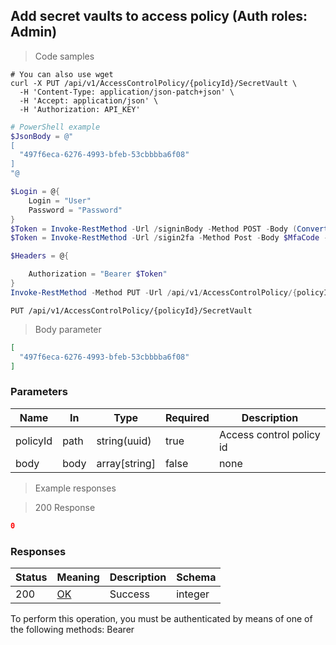 
## Add secret vaults to access policy (Auth roles: Admin)

<a id="opIdAddVaultToPolicyMultipleAsync"></a>

> Code samples

```shell
# You can also use wget
curl -X PUT /api/v1/AccessControlPolicy/{policyId}/SecretVault \
  -H 'Content-Type: application/json-patch+json' \
  -H 'Accept: application/json' \
  -H 'Authorization: API_KEY'

```

```powershell
# PowerShell example
$JsonBody = @"
[
  "497f6eca-6276-4993-bfeb-53cbbbba6f08"
]
"@

$Login = @{
    Login = "User"
    Password = "Password"
}
$Token = Invoke-RestMethod -Url /signinBody -Method POST -Body (ConvertTo-Json $Login)
$Token = Invoke-RestMethod -Url /sigin2fa -Method Post -Body $MfaCode -Headers @{Authorization: "Bearer $Token"}

$Headers = @{

    Authorization = "Bearer $Token"
}
Invoke-RestMethod -Method PUT -Url /api/v1/AccessControlPolicy/{policyId}/SecretVault -ContentType "application/json-patch+json" -Body $JsonBody -Headers $Headers
```

`PUT /api/v1/AccessControlPolicy/{policyId}/SecretVault`

> Body parameter

```json
[
  "497f6eca-6276-4993-bfeb-53cbbbba6f08"
]
```

<h3 id="add-secret-vaults-to-access-policy-(auth-roles:-admin)-parameters">Parameters</h3>

|Name|In|Type|Required|Description|
|---|---|---|---|---|
|policyId|path|string(uuid)|true|Access control policy id|
|body|body|array[string]|false|none|

> Example responses

> 200 Response

```json
0
```

<h3 id="add-secret-vaults-to-access-policy-(auth-roles:-admin)-responses">Responses</h3>

|Status|Meaning|Description|Schema|
|---|---|---|---|
|200|[OK](https://tools.ietf.org/html/rfc7231#section-6.3.1)|Success|integer|

<aside class="warning">
To perform this operation, you must be authenticated by means of one of the following methods:
Bearer
</aside>


